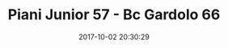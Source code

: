 ---
title: Piani Junior 57 - Bc Gardolo 66
date: 2017-10-02 20:30:29
squadra-a: Bc Gardolo
punteggio-a: 66
squadra-b: Piani Junior
punteggio-b: 57
partite/squadra: coppa-trentino-serie-d-17-18
luogo: PALAMAZZALI
categoria: coppa trentino serie d
---